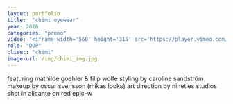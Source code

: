 ```yaml
---
layout: portfolio
title:  "chimi eyewear"
year: 2016
categories: "promo"
video: "<iframe width='560' height='315' src='https://player.vimeo.com/video/216285439' frameborder='0' allowfullscreen></iframe>"
role: "DOP"
client: "chimi"
image-url: /img/chimi_img.jpg
---
```


featuring mathilde goehler & filip wolfe
styling by caroline sandström
makeup by oscar svensson (mikas looks)
art direction by nineties studios
shot in alicante on red epic-w
